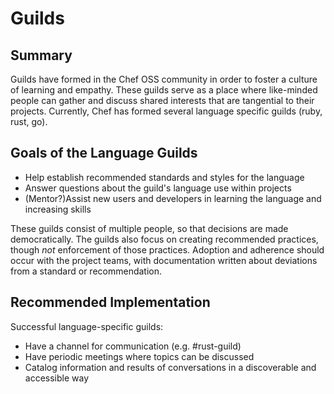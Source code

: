 # Guilds

## Summary

Guilds have formed in the Chef OSS community in order to foster a culture of learning and empathy. These guilds serve as a place where like-minded people can gather and discuss shared interests that are tangential to their projects. Currently, Chef has formed several language specific guilds (ruby, rust, go).

## Goals of the Language Guilds

- Help establish recommended standards and styles for the language
- Answer questions about the guild's language use within projects
- (Mentor?)Assist new users and developers in learning the language and increasing skills

These guilds consist of multiple people, so that decisions are made democratically. The guilds also focus on creating recommended practices, though _not_ enforcement of those practices. Adoption and adherence should occur with the project teams, with documentation written about deviations from a standard or recommendation.

## Recommended Implementation

Successful language-specific guilds:

- Have a channel for communication (e.g. #rust-guild)
- Have periodic meetings where topics can be discussed
- Catalog information and results of conversations in a discoverable and accessible way
